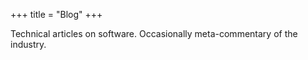 +++
title = "Blog"
+++

Technical articles on software. Occasionally meta-commentary of the industry.
